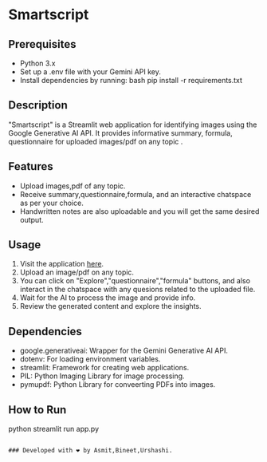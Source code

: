 # Smartscript

## Prerequisites

- Python 3.x
- Set up a .env file with your Gemini API key.
- Install dependencies by running:
  bash
  pip install -r requirements.txt



## Description
"Smartscript" is a Streamlit web application for identifying images using the Google Generative AI API. It provides informative summary, formula, questionnaire for uploaded images/pdf on any topic .

## Features
- Upload images,pdf of any topic.
- Receive summary,questionnaire,formula, and an interactive chatspace as per your choice.
- Handwritten notes are also uploadable and you will get the same desired output.

## Usage
1. Visit the application [here](https://note-extractor-generator.streamlit.app/).
2. Upload an image/pdf on any topic.
3. You can click on "Explore","questionnaire","formula" buttons, and also interact in the chatspace with any quesions related to the uploaded file.
4. Wait for the AI to process the image and provide info.
5. Review the generated content and explore the insights.

## Dependencies
- google.generativeai: Wrapper for the Gemini Generative AI API.
- dotenv: For loading environment variables.
- streamlit: Framework for creating web applications.
- PIL: Python Imaging Library for image processing.
- pymupdf: Python Library for conveerting  PDFs into images.


## How to Run
python
streamlit run app.py
```

### Developed with ❤ by Asmit,Bineet,Urshashi.